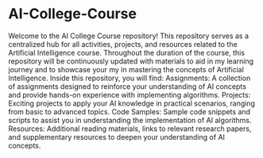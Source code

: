 #  AI-College-Course
Welcome to the AI College Course repository! This repository serves as a centralized hub for all activities, projects, and resources related to the Artificial Intelligence course. Throughout the duration of the course, this repository will be continuously updated with materials to aid in my learning journey and to showcase your my in mastering the concepts of Artificial Intelligence.
Inside this repository, you will find:
Assignments: A collection of assignments designed to reinforce your understanding of AI concepts and provide hands-on experience with implementing algorithms.
Projects: Exciting projects to apply your AI knowledge in practical scenarios, ranging from basic to advanced topics.
Code Samples: Sample code snippets and scripts to assist you in understanding the implementation of AI algorithms.
Resources: Additional reading materials, links to relevant research papers, and supplementary resources to deepen your understanding of AI concepts.
